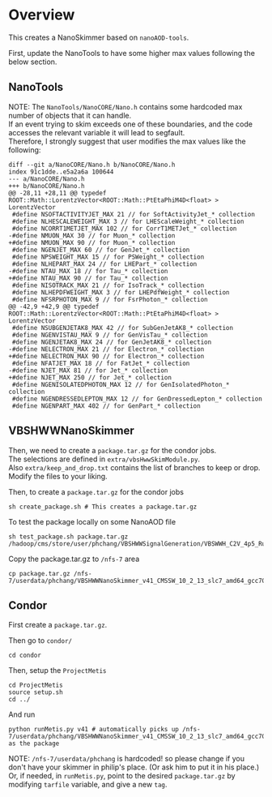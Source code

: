 # Overview

This creates a NanoSkimmer based on ```nanoAOD-tools```.  

First, update the NanoTools to have some higher max values following the below section.  

## NanoTools

NOTE: The ```NanoTools/NanoCORE/Nano.h``` contains some hardcoded max number of objects that it can handle.  
If an event trying to skim exceeds one of these boundaries, and the code accesses the relevant variable it will lead to segfault.  
Therefore, I strongly suggest that user modifies the max values like the following:

    diff --git a/NanoCORE/Nano.h b/NanoCORE/Nano.h
    index 91c1dde..e5a2a6a 100644
    --- a/NanoCORE/Nano.h
    +++ b/NanoCORE/Nano.h
    @@ -28,11 +28,11 @@ typedef ROOT::Math::LorentzVector<ROOT::Math::PtEtaPhiM4D<float> > LorentzVector
     #define NSOFTACTIVITYJET_MAX 21 // for SoftActivityJet_* collection
     #define NLHESCALEWEIGHT_MAX 3 // for LHEScaleWeight_* collection
     #define NCORRT1METJET_MAX 102 // for CorrT1METJet_* collection
    -#define NMUON_MAX 30 // for Muon_* collection
    +#define NMUON_MAX 90 // for Muon_* collection
     #define NGENJET_MAX 60 // for GenJet_* collection
     #define NPSWEIGHT_MAX 15 // for PSWeight_* collection
     #define NLHEPART_MAX 24 // for LHEPart_* collection
    -#define NTAU_MAX 18 // for Tau_* collection
    +#define NTAU_MAX 90 // for Tau_* collection
     #define NISOTRACK_MAX 21 // for IsoTrack_* collection
     #define NLHEPDFWEIGHT_MAX 3 // for LHEPdfWeight_* collection
     #define NFSRPHOTON_MAX 9 // for FsrPhoton_* collection
    @@ -42,9 +42,9 @@ typedef ROOT::Math::LorentzVector<ROOT::Math::PtEtaPhiM4D<float> > LorentzVector
     #define NSUBGENJETAK8_MAX 42 // for SubGenJetAK8_* collection
     #define NGENVISTAU_MAX 9 // for GenVisTau_* collection
     #define NGENJETAK8_MAX 24 // for GenJetAK8_* collection
    -#define NELECTRON_MAX 21 // for Electron_* collection
    +#define NELECTRON_MAX 90 // for Electron_* collection
     #define NFATJET_MAX 18 // for FatJet_* collection
    -#define NJET_MAX 81 // for Jet_* collection
    +#define NJET_MAX 250 // for Jet_* collection
     #define NGENISOLATEDPHOTON_MAX 12 // for GenIsolatedPhoton_* collection
     #define NGENDRESSEDLEPTON_MAX 12 // for GenDressedLepton_* collection
     #define NGENPART_MAX 402 // for GenPart_* collection

## VBSHWWNanoSkimmer

Then, we need to create a ```package.tar.gz``` for the condor jobs.  
The selections are defined in ```extra/vbsHwwSkimModule.py```.  
Also ```extra/keep_and_drop.txt``` contains the list of branches to keep or drop.  
Modify the files to your liking.  

Then, to create a ```package.tar.gz``` for the condor jobs

    sh create_package.sh # This creates a package.tar.gz

To test the package locally on some NanoAOD file

    sh test_package.sh package.tar.gz /hadoop/cms/store/user/phchang/VBSHWWSignalGeneration/VBSWWH_C2V_4p5_RunIIAutumn18NanoAOD_VBSWWH_C2V_4p5_v3_ext1/merged/output.root

Copy the package.tar.gz to ```/nfs-7``` area

    cp package.tar.gz /nfs-7/userdata/phchang/VBSHWWNanoSkimmer_v41_CMSSW_10_2_13_slc7_amd64_gcc700.package.tar.gz

## Condor

First create a ```package.tar.gz```.  

Then go to ```condor/```

    cd condor

Then, setup the ```ProjectMetis```

    cd ProjectMetis
    source setup.sh
    cd ../

And run

    python runMetis.py v41 # automatically picks up /nfs-7/userdata/phchang/VBSHWWNanoSkimmer_v41_CMSSW_10_2_13_slc7_amd64_gcc700.package.tar.gz as the package

NOTE: ```/nfs-7/userdata/phchang``` is hardcoded! so please change if you don't have your skimmer in philip's place. (Or ask him to put it in his place.)  
Or, if needed, in ```runMetis.py```, point to the desired ```package.tar.gz``` by modifying ```tarfile``` variable, and give a new ```tag```.

